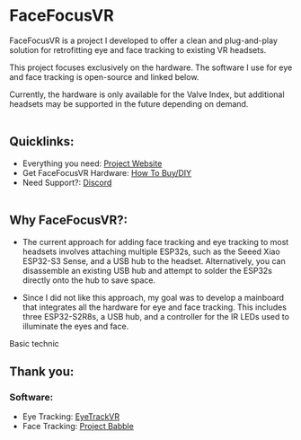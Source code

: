 # FaceFocusVR

FaceFocusVR is a project I developed to offer a clean and plug-and-play solution for retrofitting eye and face tracking to existing VR headsets.

This project focuses exclusively on the hardware. The software I use for eye and face tracking is open-source and linked below.

Currently, the hardware is only available for the Valve Index, but additional headsets may be supported in the future depending on demand.
<br/><br/>

## Quicklinks:
  + Everything you need: [Project Website](TBD)
  + Get FaceFocusVR Hardware: [How To Buy/DIY](https://github.com/FaceFocusVR/.github/blob/main/README_BUY.md)
  + Need Support?: [Discord](TBD)
<br/><br/>

## Why FaceFocusVR?:
  + The current approach for adding face tracking and eye tracking to most headsets involves attaching multiple ESP32s, such as the Seeed Xiao ESP32-S3 Sense, and a USB hub to the headset. Alternatively, you can disassemble an existing USB hub and attempt to solder the        ESP32s directly onto the hub to save space.
    
  + Since I did not like this approach, my goal was to develop a mainboard that integrates all the hardware for eye and face tracking. This includes three ESP32-S2R8s, a USB hub, and a controller for the IR LEDs used to illuminate the eyes and face.

Basic technic

## Thank you:

### Software:
  + Eye Tracking: [EyeTrackVR](https://github.com/EyeTrackVR/EyeTrackVR)
  + Face Tracking: [Project Babble](https://github.com/Project-Babble)
